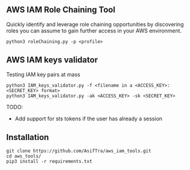 ## AWS IAM Role Chaining Tool

Quickly identify and leverage role chaining opportunities by discovering roles you can assume to gain further access in your AWS environment.

```console
python3 roleChaining.py -p <profile>
```

## AWS IAM keys validator

Testing IAM key pairs at mass

```console
python3 IAM_keys_validator.py -f <filename in a <ACCESS_KEY>:<SECRET_KEY> format>
python3 IAM_keys_validator.py -ak <ACCESS_KEY> -sk <SECRET_KEY>
```
TODO:
  * Add support for sts tokens if the user has already a session

## Installation
```
git clone https://github.com/AsifTra/aws_iam_tools.git
cd aws_tools/
pip3 install -r requirements.txt
```
